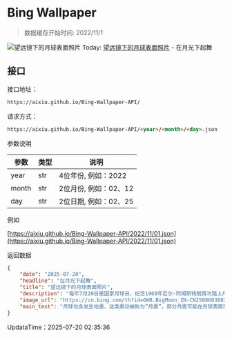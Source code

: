 # Bing Wallpaper

> 数据缓存开始时间: 2022/11/1

![望远镜下的月球表面照片](https://cn.bing.com/th?id=OHR.BigMoon_ZH-CN2508603883_1920x1080.webp)
Today: [望远镜下的月球表面照片](https://cn.bing.com/th?id=OHR.BigMoon_ZH-CN2508603883_1920x1080.webp) - 在月光下起舞

## 接口

接口地址：

```html
https://aixiu.github.io/Bing-Wallpaper-API/
```

请求方式：

```html
https://aixiu.github.io/Bing-Wallpaper-API/<year>/<month>/<day>.json
```

参数说明

| 参数 | 类型 | 说明 |
| - | - | - |
| year | str | 4位年份, 例如：2022 |
| month | str | 2位月份, 例如：02、12 |
| day | str | 2位日期, 例如：02、25 |

例如

[https://aixiu.github.io/Bing-Wallpaper-API/2022/11/01.json](https://aixiu.github.io/Bing-Wallpaper-API/2022/11/01.json)

返回数据

```json
{
    "date": "2025-07-20",
    "headline": "在月光下起舞",
    "title": "望远镜下的月球表面照片",
    "description": "每年7月20日是国家月球日，纪念1969年尼尔·阿姆斯特朗首次踏上月球这一具有历史意义的时刻。他的那句宣言：“这是我个人的一小步，却是人类的一大步”，也随之载入史册。紧随其后的是巴兹·奥尔德林，成为第二位登上月球的人。",
    "image_url": "https://cn.bing.com/th?id=OHR.BigMoon_ZH-CN2508603883_1920x1080.webp",
    "main_text": "月球也会发生地震，这类震动被称为“月震”。部分月震可能在月球表面形成裂缝，导致气体逸出。对当年的阿波罗宇航员而言，那无疑是一片既陌生又神秘的着陆景观。"
}
```

UpdataTime：2025-07-20 02:35:36
